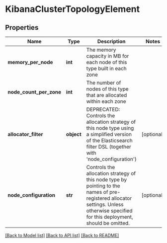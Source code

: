 # KibanaClusterTopologyElement

## Properties
Name | Type | Description | Notes
------------ | ------------- | ------------- | -------------
**memory_per_node** | **int** | The memory capacity in MB for each node of this type built in each zone | 
**node_count_per_zone** | **int** | The number of nodes of this type that are allocated within each zone | 
**allocator_filter** | **object** | DEPRECATED: Controls the allocation strategy of this node type using a simplified version of the Elasticsearch filter DSL (together with &#39;node_configuration&#39;) | [optional] 
**node_configuration** | **str** | Controls the allocation strategy of this node type by pointing to the names of pre-registered allocator settings. Unless otherwise specified for this deployment, should be omitted. | [optional] 

[[Back to Model list]](../README.md#documentation-for-models) [[Back to API list]](../README.md#documentation-for-api-endpoints) [[Back to README]](../README.md)



